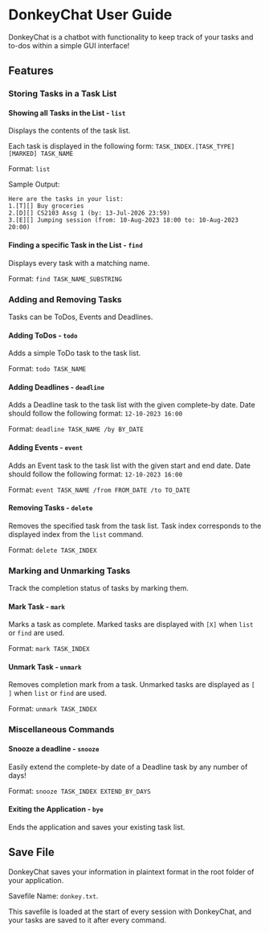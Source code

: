 # DonkeyChat User Guide

DonkeyChat is a chatbot with functionality to keep track of your tasks and to-dos within a simple GUI interface!

## Features

### Storing Tasks in a Task List

#### Showing all Tasks in the List - `list`

Displays the contents of the task list.

Each task is displayed in the following form: `TASK_INDEX.[TASK_TYPE][MARKED] TASK_NAME`

Format: `list`

Sample Output:

```
Here are the tasks in your list:
1.[T][] Buy groceries
2.[D][] CS2103 Assg 1 (by: 13-Jul-2026 23:59)
3.[E][] Jumping session (from: 10-Aug-2023 18:00 to: 10-Aug-2023 20:00)
```

#### Finding a specific Task in the List - `find`

Displays every task with a matching name.

Format: `find TASK_NAME_SUBSTRING`

### Adding and Removing Tasks

Tasks can be ToDos, Events and Deadlines.

#### Adding ToDos - `todo`

Adds a simple ToDo task to the task list.

Format: `todo TASK_NAME`

#### Adding Deadlines - `deadline`

Adds a Deadline task to the task list with the given complete-by date. Date should follow the following
format: `12-10-2023 16:00`

Format: `deadline TASK_NAME /by BY_DATE`

#### Adding Events - `event`

Adds an Event task to the task list with the given start and end date. Date should follow the following
format: `12-10-2023 16:00`

Format: `event TASK_NAME /from FROM_DATE /to TO_DATE`

#### Removing Tasks - `delete`

Removes the specified task from the task list. Task index corresponds to the displayed index from the `list` command.

Format: `delete TASK_INDEX`

### Marking and Unmarking Tasks

Track the completion status of tasks by marking them.

#### Mark Task - `mark`

Marks a task as complete. Marked tasks are displayed with `[X]` when `list` or `find` are used.

Format: `mark TASK_INDEX`

#### Unmark Task - `unmark`

Removes completion mark from a task. Unmarked tasks are displayed as `[ ]` when `list` or `find` are used.

Format: `unmark TASK_INDEX`

### Miscellaneous Commands

#### Snooze a deadline - `snooze`

Easily extend the complete-by date of a Deadline task by any number of days!

Format: `snooze TASK_INDEX EXTEND_BY_DAYS`

#### Exiting the Application - `bye`

Ends the application and saves your existing task list.

## Save File

DonkeyChat saves your information in plaintext format in the root folder of your application.

Savefile Name: `donkey.txt`.

This savefile is loaded at the start of every session with DonkeyChat, and your tasks are saved to it after every
command.